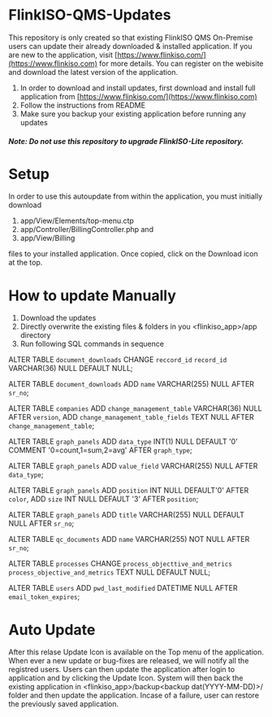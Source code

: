 # FlinkISO-QMS-Updates

This repository is only created so that existing FlinkISO QMS On-Premise users can update their already downloaded & installed application. If you are new to the application, visit [https://www.flinkiso.com/](https://www.flinkiso.com) for more details. You can register on the webisite and download the latest version of the application. 

1. In order to download and install updates, first download and install full application from [https://www.flinkiso.com/](https://www.flinkiso.com)
1. Follow the instructions from README
1. Make sure you backup your existing application before running any updates

##### Note: Do not use this repository to upgrade FlinkISO-Lite repository. 

# Setup 
In order to use this autoupdate from within the application, you must initially download 

1. app/View/Elements/top-menu.ctp
1. app/Controller/BillingController.php and 
1. app/View/Billing 

files to your installed application. Once copied, click on the Download icon at the top.

# How to update Manually

1. Download the updates
1. Directly overwrite the existing files & folders in you <flinkiso_app>/app directory
1. Run following SQL commands in sequence 

ALTER TABLE `document_downloads` CHANGE `reccord_id` `record_id` VARCHAR(36)  NULL DEFAULT NULL;

ALTER TABLE `document_downloads` ADD `name` VARCHAR(255) NULL AFTER `sr_no`;

ALTER TABLE `companies` ADD `change_management_table` VARCHAR(36) NULL AFTER `version`, ADD `change_management_table_fields` TEXT NULL AFTER `change_management_table`;

ALTER TABLE `graph_panels` ADD `data_type` INT(1) NULL DEFAULT '0' COMMENT '0=count,1=sum,2=avg' AFTER `graph_type`;

ALTER TABLE `graph_panels` ADD `value_field` VARCHAR(255) NULL AFTER `data_type`;

ALTER TABLE `graph_panels` ADD `position` INT NULL DEFAULT'0' AFTER `color`, ADD `size` INT NULL DEFAULT '3' AFTER `position`;

ALTER TABLE `graph_panels` ADD `title` VARCHAR(255) NULL DEFAULT NULL AFTER `sr_no`;

ALTER TABLE `qc_documents` ADD `name` VARCHAR(255)  NOT NULL AFTER `sr_no`;

ALTER TABLE `processes` CHANGE `process_objecttive_and_metrics` `process_objective_and_metrics` TEXT NULL DEFAULT NULL;

ALTER TABLE `users` ADD `pwd_last_modified` DATETIME NULL AFTER `email_token_expires`;

# Auto Update

After this relase Update Icon is available on the Top menu of the application. When ever a new update or bug-fixes are released, we will notify all the registred users. Users can then update the application after login to application and by clicking the Update Icon. System will then back the existing application in <flinkiso_app>/backup<backup dat(YYYY-MM-DD)>/ folder and then update the application. Incase of a failure, user can restore the previously saved application.


